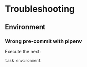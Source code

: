 <!-- Space: AnsibleRoleCommon -->
<!-- Parent: Project -->
<!-- Title: Project Troubleshooting -->

<!-- Label: AnsibleRoleCommon -->
<!-- Label: Project -->
<!-- Label: Troubleshooting -->
<!-- Include: docs/disclaimer.md -->
<!-- Include: ac:toc -->

# Troubleshooting

## Environment

### Wrong pre-commit with pipenv

Execute the next:

```{.bash}
task environment
```

